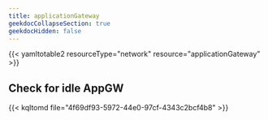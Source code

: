 ```yaml
---
title: applicationGateway
geekdocCollapseSection: true
geekdocHidden: false
---
```




{{< yamltotable2 resourceType="network" resource="applicationGateway" >}}


##  Check for idle AppGW
{{< kqltomd file="4f69df93-5972-44e0-97cf-4343c2bcf4b8" >}}

